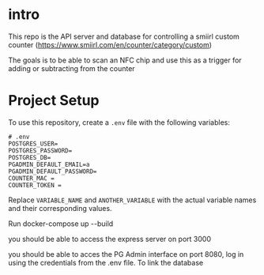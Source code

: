 # intro

This repo is the API server and database for controlling a smiirl custom counter (https://www.smiirl.com/en/counter/category/custom)

The goals is to be able to scan an NFC chip and use this as a trigger for adding or subtracting from the counter

# Project Setup

To use this repository, create a `.env` file with the following variables:

```
# .env
POSTGRES_USER=
POSTGRES_PASSWORD=
POSTGRES_DB=
PGADMIN_DEFAULT_EMAIL=a
PGADMIN_DEFAULT_PASSWORD=
COUNTER_MAC = 
COUNTER_TOKEN = 
```

Replace `VARIABLE_NAME` and `ANOTHER_VARIABLE` with the actual variable names and their corresponding values.

Run docker-compose up --build

you should be able to access the express server on port 3000

you should be able to acces the PG Admin interface on port 8080, log in using the credentials from the .env file. To link the database 